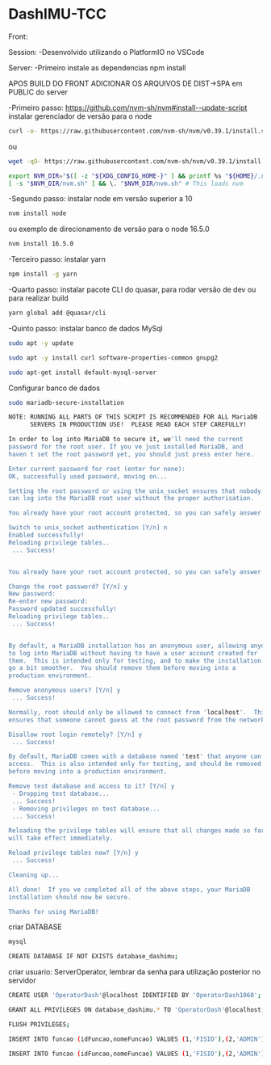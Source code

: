 # DashIMU-TCC
Front:

Session:
-Desenvolvido utilizando o PlatformIO no VSCode

Server:
-Primeiro instale as dependencias
    npm install


APOS BUILD DO FRONT ADICIONAR OS ARQUIVOS DE DIST->SPA em PUBLIC do server


-Primeiro passo: https://github.com/nvm-sh/nvm#install--update-script
instalar gerenciador de versão para o node
```sh
curl -o- https://raw.githubusercontent.com/nvm-sh/nvm/v0.39.1/install.sh | bash
```
ou
```sh
wget -qO- https://raw.githubusercontent.com/nvm-sh/nvm/v0.39.1/install.sh | bash
```
```sh
export NVM_DIR="$([ -z "${XDG_CONFIG_HOME-}" ] && printf %s "${HOME}/.nvm" || printf %s "${XDG_CONFIG_HOME}/nvm")"
[ -s "$NVM_DIR/nvm.sh" ] && \. "$NVM_DIR/nvm.sh" # This loads nvm
```

-Segundo passo:
instalar node em versão superior a 10
```sh
nvm install node
```
ou exemplo de direcionamento de versão para o node 16.5.0
```sh
nvm install 16.5.0
```

-Terceiro passo:
instalar yarn
```sh
npm install -g yarn
```

-Quarto passo:
instalar pacote CLI do quasar, para rodar versão de dev ou para realizar build
```sh
yarn global add @quasar/cli
```
-Quinto passo:
instalar banco de dados MySql
```sh
sudo apt -y update
```
```sh
sudo apt -y install curl software-properties-common gnupg2
```
```sh
sudo apt-get install default-mysql-server
```

Configurar banco de dados 
```sh
sudo mariadb-secure-installation

NOTE: RUNNING ALL PARTS OF THIS SCRIPT IS RECOMMENDED FOR ALL MariaDB
      SERVERS IN PRODUCTION USE!  PLEASE READ EACH STEP CAREFULLY!

In order to log into MariaDB to secure it, we'll need the current
password for the root user. If you ve just installed MariaDB, and
haven t set the root password yet, you should just press enter here.

Enter current password for root (enter for none): 
OK, successfully used password, moving on...

Setting the root password or using the unix_socket ensures that nobody
can log into the MariaDB root user without the proper authorisation.

You already have your root account protected, so you can safely answer 'n'.

Switch to unix_socket authentication [Y/n] n
Enabled successfully!
Reloading privilege tables..
 ... Success!


You already have your root account protected, so you can safely answer 'n'.

Change the root password? [Y/n] y
New password: 
Re-enter new password: 
Password updated successfully!
Reloading privilege tables..
 ... Success!


By default, a MariaDB installation has an anonymous user, allowing anyone
to log into MariaDB without having to have a user account created for
them.  This is intended only for testing, and to make the installation
go a bit smoother.  You should remove them before moving into a
production environment.

Remove anonymous users? [Y/n] y
 ... Success!

Normally, root should only be allowed to connect from 'localhost'.  This
ensures that someone cannot guess at the root password from the network.

Disallow root login remotely? [Y/n] y
 ... Success!

By default, MariaDB comes with a database named 'test' that anyone can
access.  This is also intended only for testing, and should be removed
before moving into a production environment.

Remove test database and access to it? [Y/n] y
 - Dropping test database...
 ... Success!
 - Removing privileges on test database...
 ... Success!

Reloading the privilege tables will ensure that all changes made so far
will take effect immediately.

Reload privilege tables now? [Y/n] y
 ... Success!

Cleaning up...

All done!  If you ve completed all of the above steps, your MariaDB
installation should now be secure.

Thanks for using MariaDB!
```
criar DATABASE
```sh
mysql
```
```sh
CREATE DATABASE IF NOT EXISTS database_dashimu;
```
criar usuario: ServerOperator, lembrar da senha para utilização posterior no servidor
```sh
CREATE USER 'OperatorDash'@localhost IDENTIFIED BY 'OperatorDash1060';
```
```sh
GRANT ALL PRIVILEGES ON database_dashimu.* TO 'OperatorDash'@localhost;
```
```sh
FLUSH PRIVILEGES;
```
```sh
INSERT INTO funcao (idFuncao,nomeFuncao) VALUES (1,'FISIO'),(2,'ADMIN');
```
```sh
INSERT INTO funcao (idFuncao,nomeFuncao) VALUES (1,'FISIO'),(2,'ADMIN');
```